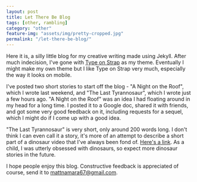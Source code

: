 ```yaml
---
layout: post
title: Let There Be Blog
tags: [other, rambling]
category: "other"
feature-img: "assets/img/pretty-cropped.jpg"
permalink: "/let-there-be-blog/"
---
```

Here it is, a silly little blog for my creative writing made using Jekyll. After much indecision, I've gone with [Type on Strap](https://github.com/sylhare/Type-on-Strap) as my theme. Eventually I might make my own theme but I like Type on Strap very much, especially the way it looks on mobile.

I've posted two short stories to start off the blog - "A Night on the Roof", which I wrote last weekend, and "The Last Tyrannosaur", which I wrote just a few hours ago. "A Night on the Roof" was an idea I had floating around in my head for a long time. I posted it to a Google doc, shared it with friends, and got some very good feedback on it, including requests for a sequel, which I might do if I come up with a good idea.

"The Last Tyrannosaur" is very short, only around 200 words long. I don't think I can even call it a story, it's more of an attempt to describe a short part of a dinosaur video that I've always been fond of. [Here's a link](https://youtu.be/l54RToobSHU?t=88). As a child, I was utterly obsessed with dinosaurs, so expect more dinosaur stories in the future.

I hope people enjoy this blog. Constructive feedback is appreciated of course, send it to [mattnamara67@gmail.com](mailto:mattnamara67@gmail.com).
